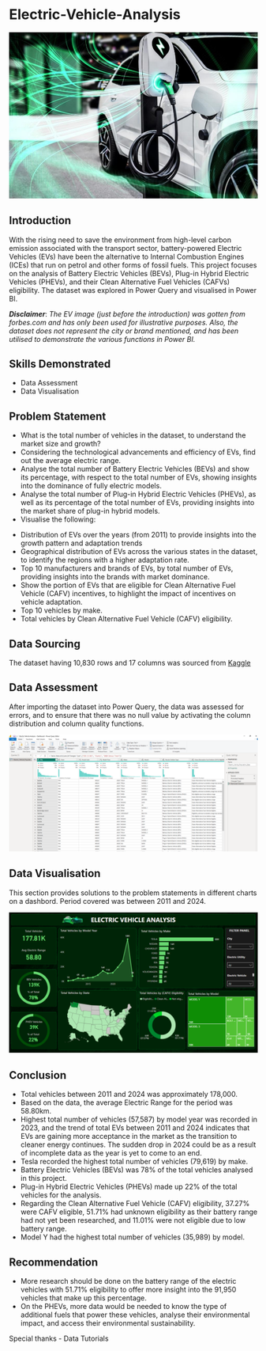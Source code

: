 # Electric-Vehicle-Analysis

![](intro_ev_image.jpg)

## Introduction

With the rising need to save the environment from high-level carbon emission associated with the transport sector, battery-powered Electric Vehicles (EVs) have been the alternative to Internal Combustion Engines (ICEs) that run on petrol and other forms of fossil fuels. This project focuses on the analysis of Battery Electric Vehicles (BEVs), Plug-in Hybrid Electric Vehicles (PHEVs), and their Clean Alternative Fuel Vehicles (CAFVs) eligibility. The dataset was explored in Power Query and visualised in Power BI.

**_Disclaimer_**: _The EV image (just before the introduction) was gotten from forbes.com and has only been used for illustrative purposes. Also, the dataset does not represent the city or brand mentioned, and has been utilised to demonstrate the various functions in Power BI._

## Skills Demonstrated

* Data Assessment
* Data Visualisation

## Problem Statement

* What is the total number of vehicles in the dataset, to understand the market size and growth?
* Considering the technological advancements and efficiency of EVs, find out the average electric range.
* Analyse the total number of Battery Electric Vehicles (BEVs) and show its percentage, with respect to the total number of EVs, showing insights into the dominance of fully electric models.
* Analyse the total number of Plug-in Hybrid Electric Vehicles (PHEVs), as well as its percentage of the total number of EVs, providing insights into the market share of plug-in hybrid models.
* Visualise the following:
- Distribution of EVs over the years (from 2011) to provide insights into the growth pattern and adaptation trends
- Geographical distribution of EVs across the various states in the dataset, to identify the regions with a higher adaptation rate.
- Top 10 manufacturers and brands of EVs, by total number of EVs, providing insights into the brands with market dominance.
- Show the portion of EVs that are eligible for Clean Alternative Fuel Vehicle (CAFV) incentives, to highlight the impact of incentives on vehicle adaptation. 
- Top 10 vehicles by make.
- Total vehicles by Clean Alternative Fuel Vehicle (CAFV) eligibility.

## Data Sourcing

The dataset having 10,830 rows and 17 columns was sourced from [Kaggle](https://www.kaggle.com/datasets/utkarshx27/electric-vehicle-population-data)

## Data Assessment

After importing the dataset into Power Query, the data was assessed for errors, and to ensure that there was no null value by activating the column distribution and column quality functions. 

![](power_query_table.png)

## Data Visualisation

This section provides solutions to the problem statements in different charts on a dashbord. Period covered was between 2011 and 2024.

![](electric_vehicle_analysis_dashboard.png)

## Conclusion
* Total vehicles between 2011 and 2024 was approximately 178,000.
* Based on the data, the average Electric Range for the period was 58.80km.
* Highest total number of vehicles (57,587) by model year was recorded in 2023, and the trend of total EVs between 2011 and 2024 indicates that EVs are gaining more acceptance in the market as the transition to cleaner energy continues. The sudden drop in 2024 could be as a result of incomplete data as the year is yet to come to an end.
* Tesla recorded the highest total number of vehicles (79,619) by make.
* Battery Electric Vehicles (BEVs) was 78% of the total vehicles analysed in this project.
* Plug-in Hybrid Electric Vehicles (PHEVs) made up 22% of the total vehicles for the analysis.
* Regarding the Clean Alternative Fuel Vehicle (CAFV) eligibility, 37.27% were CAFV eligible, 51.71% had unknown eligibility as their battery range had not yet been researched, and 11.01% were not eligible due to low battery range.
* Model Y had the highest total number of vehicles (35,989) by model.

## Recommendation
* More research should be done on the battery range of the electric vehicles with 51.71% eligibility to offer more insight into the 91,950 vehicles that make up this percentage.
* On the PHEVs, more data would be needed to know the type of additional fuels that power these vehicles, analyse their environmental impact, and access their environmental sustainability.

  

Special thanks - Data Tutorials


